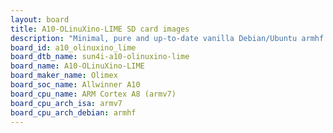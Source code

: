 ```yaml
---
layout: board
title: A10-OLinuXino-LIME SD card images
description: "Minimal, pure and up-to-date vanilla Debian/Ubuntu armhf SD card images for A10-OLinuXino-LIME by Olimex, SoC: Allwinner A10, CPU ISA: armv7"
board_id: a10_olinuxino_lime
board_dtb_name: sun4i-a10-olinuxino-lime
board_name: A10-OLinuXino-LIME
board_maker_name: Olimex
board_soc_name: Allwinner A10
board_cpu_name: ARM Cortex A8 (armv7)
board_cpu_arch_isa: armv7
board_cpu_arch_debian: armhf
---
```

